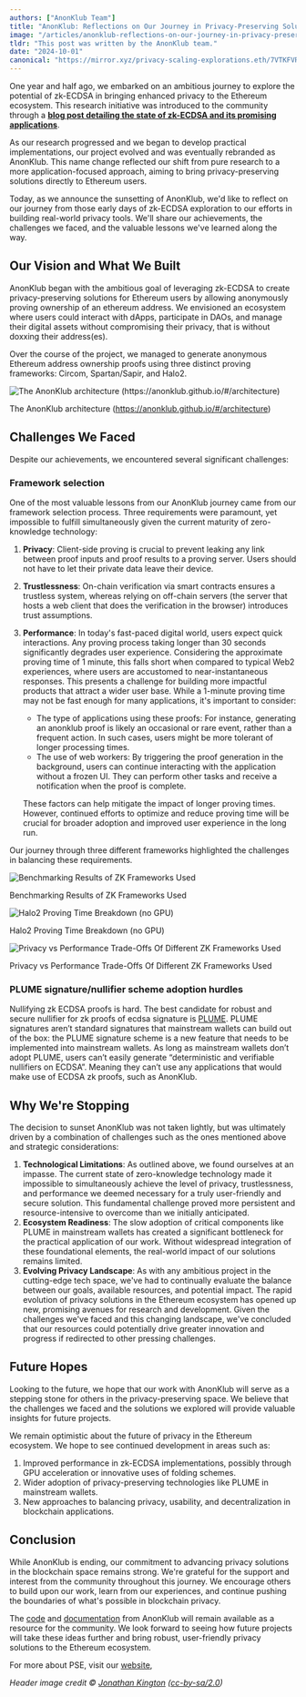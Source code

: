 ```yaml
---
authors: ["AnonKlub Team"]
title: "AnonKlub: Reflections on Our Journey in Privacy-Preserving Solutions"
image: "/articles/anonklub-reflections-on-our-journey-in-privacy-preserving-solutions/anonklub-reflections-on-our-journey-in-privacy-preserving-solutions-cover.webp"
tldr: "This post was written by the AnonKlub team."
date: "2024-10-01"
canonical: "https://mirror.xyz/privacy-scaling-explorations.eth/7VTKFVR4PM75WtNnBzuQSBZW-UYoJOsnzBBQmB9MWbY"
---
```


One year and half ago, we embarked on an ambitious journey to explore the potential of zk-ECDSA in bringing enhanced privacy to the Ethereum ecosystem. This research initiative was introduced to the community through a **[blog post detailing the state of zk-ECDSA and its promising applications](https://mirror.xyz/privacy-scaling-explorations.eth/djxf2g9VzUcss1e-gWIL2DSRD4stWggtTOcgsv1RlxY)**.

As our research progressed and we began to develop practical implementations, our project evolved and was eventually rebranded as AnonKlub. This name change reflected our shift from pure research to a more application-focused approach, aiming to bring privacy-preserving solutions directly to Ethereum users.

Today, as we announce the sunsetting of AnonKlub, we'd like to reflect on our journey from those early days of zk-ECDSA exploration to our efforts in building real-world privacy tools. We'll share our achievements, the challenges we faced, and the valuable lessons we've learned along the way.

## Our Vision and What We Built

AnonKlub began with the ambitious goal of leveraging zk-ECDSA to create privacy-preserving solutions for Ethereum users by allowing anonymously proving ownership of an ethereum address. We envisioned an ecosystem where users could interact with dApps, participate in DAOs, and manage their digital assets without compromising their privacy, that is without doxxing their address(es).

Over the course of the project, we managed to generate anonymous Ethereum address ownership proofs using three distinct proving frameworks: Circom, Spartan/Sapir, and Halo2.

![The AnonKlub architecture (https://anonklub.github.io/#/architecture)](/articles/anonklub-reflections-on-our-journey-in-privacy-preserving-solutions/zMN7BV3cKC4pol4SIyGKG.webp)

The AnonKlub architecture (https://anonklub.github.io/#/architecture)

## Challenges We Faced

Despite our achievements, we encountered several significant challenges:

### Framework selection

One of the most valuable lessons from our AnonKlub journey came from our framework selection process. Three requirements were paramount, yet impossible to fulfill simultaneously given the current maturity of zero-knowledge technology:

1.  **Privacy**: Client-side proving is crucial to prevent leaking any link between proof inputs and proof results to a proving server. Users should not have to let their private data leave their device.
2.  **Trustlessness**: On-chain verification via smart contracts ensures a trustless system, whereas relying on off-chain servers (the server that hosts a web client that does the verification in the browser) introduces trust assumptions.
3.  **Performance**: In today's fast-paced digital world, users expect quick interactions. Any proving process taking longer than 30 seconds significantly degrades user experience. Considering the approximate proving time of 1 minute, this falls short when compared to typical Web2 experiences, where users are accustomed to near-instantaneous responses. This presents a challenge for building more impactful products that attract a wider user base. While a 1-minute proving time may not be fast enough for many applications, it's important to consider:

    - The type of applications using these proofs: For instance, generating an anonklub proof is likely an occasional or rare event, rather than a frequent action. In such cases, users might be more tolerant of longer processing times.
    - The use of web workers: By triggering the proof generation in the background, users can continue interacting with the application without a frozen UI. They can perform other tasks and receive a notification when the proof is complete.

    These factors can help mitigate the impact of longer proving times. However, continued efforts to optimize and reduce proving time will be crucial for broader adoption and improved user experience in the long run.

Our journey through three different frameworks highlighted the challenges in balancing these requirements.

![Benchmarking Results of ZK Frameworks Used](/articles/anonklub-reflections-on-our-journey-in-privacy-preserving-solutions/_mhlWZpoF_CiMB9Zy9TA4.webp)

Benchmarking Results of ZK Frameworks Used

![Halo2 Proving Time Breakdown (no GPU)](/articles/anonklub-reflections-on-our-journey-in-privacy-preserving-solutions/3y1L8xxdN52vkAJOXbNji.webp)

Halo2 Proving Time Breakdown (no GPU)

![Privacy vs Performance Trade-Offs Of Different ZK Frameworks Used](/articles/anonklub-reflections-on-our-journey-in-privacy-preserving-solutions/TqCXT1IJ7_dwQp9Xemqa-.webp)

Privacy vs Performance Trade-Offs Of Different ZK Frameworks Used

### **PLUME signature/nullifier scheme adoption hurdles**

Nullifying zk ECDSA proofs is hard. The best candidate for robust and secure nullifier for zk proofs of ecdsa signature is [PLUME](https://blog.aayushg.com/nullifier/). PLUME signatures aren’t standard signatures that mainstream wallets can build out of the box: the PLUME signature scheme is a new feature that needs to be implemented into mainstream wallets. As long as mainstream wallets don’t adopt PLUME, users can’t easily generate “deterministic and verifiable nullifiers on ECDSA”. Meaning they can’t use any applications that would make use of ECDSA zk proofs, such as AnonKlub.

## Why We're Stopping

The decision to sunset AnonKlub was not taken lightly, but was ultimately driven by a combination of challenges such as the ones mentioned above and strategic considerations:

1.  **Technological Limitations**: As outlined above, we found ourselves at an impasse. The current state of zero-knowledge technology made it impossible to simultaneously achieve the level of privacy, trustlessness, and performance we deemed necessary for a truly user-friendly and secure solution. This fundamental challenge proved more persistent and resource-intensive to overcome than we initially anticipated.
2.  **Ecosystem Readiness**: The slow adoption of critical components like PLUME in mainstream wallets has created a significant bottleneck for the practical application of our work. Without widespread integration of these foundational elements, the real-world impact of our solutions remains limited.
3.  **Evolving Privacy Landscape**: As with any ambitious project in the cutting-edge tech space, we've had to continually evaluate the balance between our goals, available resources, and potential impact. The rapid evolution of privacy solutions in the Ethereum ecosystem has opened up new, promising avenues for research and development. Given the challenges we've faced and this changing landscape, we've concluded that our resources could potentially drive greater innovation and progress if redirected to other pressing challenges.

## Future Hopes

Looking to the future, we hope that our work with AnonKlub will serve as a stepping stone for others in the privacy-preserving space. We believe that the challenges we faced and the solutions we explored will provide valuable insights for future projects.

We remain optimistic about the future of privacy in the Ethereum ecosystem. We hope to see continued development in areas such as:

1.  Improved performance in zk-ECDSA implementations, possibly through GPU acceleration or innovative uses of folding schemes.
2.  Wider adoption of privacy-preserving technologies like PLUME in mainstream wallets.
3.  New approaches to balancing privacy, usability, and decentralization in blockchain applications.

## Conclusion

While AnonKlub is ending, our commitment to advancing privacy solutions in the blockchain space remains strong. We're grateful for the support and interest from the community throughout this journey. We encourage others to build upon our work, learn from our experiences, and continue pushing the boundaries of what's possible in blockchain privacy.

The [code](https://github.com/anonklub/anonklub) and [documentation](https://anonklub.github.io/) from AnonKlub will remain available as a resource for the community. We look forward to seeing how future projects will take these ideas further and bring robust, user-friendly privacy solutions to the Ethereum ecosystem.

For more about PSE, visit our [website](https://pse.dev/),

_Header image credit © [Jonathan Kington](https://www.geograph.org.uk/profile/31463) ([cc-by-sa/2.0](http://creativecommons.org/licenses/by-sa/2.0/))_
